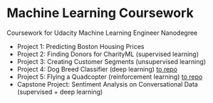 # Machine Learning Coursework
Coursework for Udacity Machine Learning Engineer Nanodegree
- Project 1: Predicting Boston Housing Prices 
- Project 2: Finding Donors for CharityML (supervised learning)
- Project 3: Creating Customer Segments (unsupervised learning)
- Project 4: Dog Breed Classifier (deep learning) [to repo](https://github.com/zeetaros/dl_imageclassifier)
- Project 5: Flying a Quadcopter (reinforcement learning) [to repo](https://github.com/zeetaros/rl_quadcopter)
- Capstone Project: Sentiment Analysis on Conversational Data (supervised + deep learning)
